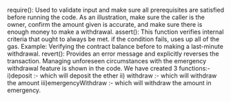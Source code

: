 require(): Used to validate input and make sure all prerequisites are satisfied before running the code.
As an illustration, make sure the caller is the owner, confirm the amount given is accurate, and make sure there is enough money to make a withdrawal.
assert(): This function verifies internal criteria that ought to always be met. if the condition fails, uses up all of the gas.
Example: Verifying the contract balance before to making a last-minute withdrawal.
revert(): Provides an error message and explicitly reverses the transaction.
Managing unforeseen circumstances with the emergency withdrawal feature is shown in the code.
We have created 3 functions:-
i)deposit :- which will deposit the ether
ii) withdraw :- which will withdraw the amount
iii)emergencyWithdraw :- which will withdraw the amount in emergency.
